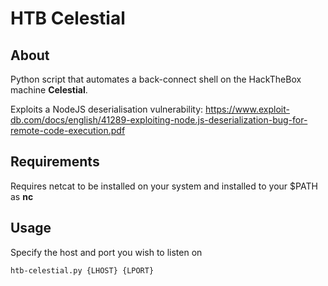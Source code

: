 # HTB Celestial

## About
Python script that automates a back-connect shell on the HackTheBox machine **Celestial**.

Exploits a NodeJS deserialisation vulnerability:
https://www.exploit-db.com/docs/english/41289-exploiting-node.js-deserialization-bug-for-remote-code-execution.pdf

## Requirements
Requires netcat to be installed on your system and installed to your $PATH as **nc**

## Usage
Specify the host and port you wish to listen on

`htb-celestial.py {LHOST} {LPORT}`